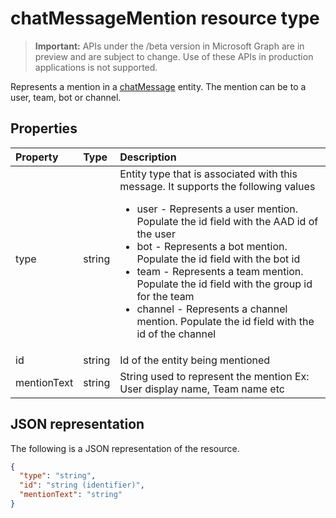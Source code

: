 # chatMessageMention resource type

> **Important:** APIs under the /beta version in Microsoft Graph are in preview and are subject to change. Use of these APIs in production applications is not supported.

Represents a mention in a [chatMessage](chatMessage.md) entity. The mention can be to a user, team, bot or channel. 

## Properties
| Property	   | Type	|Description|
|:---------------|:--------|:----------|
|type|string| Entity type that is associated with this message. It supports the following values<br><ul><li>user - Represents a user mention. Populate the id field with the AAD id of the user</li><li>bot - Represents a bot mention. Populate the id field with the bot id</li><li>team - Represents a team mention. Populate the id field with the group id for the team</li><li>channel - Represents a channel mention. Populate the id field with the id of the channel| 
|id|string|Id of the entity being mentioned|
|mentionText|string|String used to represent the mention Ex: User display name, Team name etc|

## JSON representation

The following is a JSON representation of the resource.

<!-- {
  "blockType": "resource",
  "baseType": "microsoft.graph.entity",
  "@odata.type": "microsoft.graph.chatMessageMention"
}-->

```json
{
  "type": "string",
  "id": "string (identifier)",
  "mentionText": "string"
}

```

<!-- uuid: 8fcb5dbc-d5aa-4681-8e31-b001d5168d79
2015-10-25 14:57:30 UTC -->
<!-- {
  "type": "#page.annotation",
  "description": "chat mention resource",
  "keywords": "",
  "section": "documentation",
  "tocPath": ""
}-->
